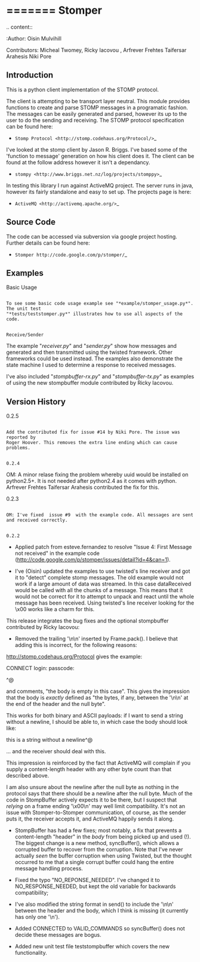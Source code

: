 =======
Stomper
=======

.. content::

:Author:
    Oisin Mulvihill

Contributors:
    Micheal Twomey, Ricky Iacovou <iacovou at gmail dot com>,
    Arfrever Frehtes Taifersar Arahesis <arfrever dot fta at gmail dot com>
    Niki Pore <niki pore at gmail dot com>



Introduction
------------

This is a python client implementation of the STOMP protocol.

The client is attempting to be transport layer neutral. This module provides
functions to create and parse STOMP messages in a programatic fashion. The
messages can be easily generated and parsed, however its up to the user to do
the sending and receiving. The STOMP protocol specification can be found here:

- `Stomp Protocol <http://stomp.codehaus.org/Protocol/>`_

I've looked at the stomp client by Jason R. Briggs. I've based some of the
'function to message' generation on how his client does it. The client can
be found at the follow address however it isn't a dependancy.

- `stompy <http://www.briggs.net.nz/log/projects/stomppy>`_

In testing this library I run against ActiveMQ project. The server runs
in java, however its fairly standalone and easy to set up. The projects
page is here:

- `ActiveMQ <http://activemq.apache.org/>`_


Source Code
-----------

The code can be accessed via subversion via google project hosting. Further
details can be found here:

- `Stomper http://code.google.com/p/stomper/`_


Examples
--------

Basic Usage
~~~~~~~~~~~

To see some basic code usage example see "*example/stomper_usage.py*". The unit test
"*tests/teststomper.py*" illustrates how to use all aspects of the code.


Receive/Sender
~~~~~~~~~~~~~~

The example "*receiver.py*" and "*sender.py*" show how messages and generated and then
transmitted using the twisted framework. Other frameworks could be used instead. The
examples also demonstrate the state machine I used to determine a response to received
messages.

I've also included "*stompbuffer-rx.py*"  and "*stompbuffer-tx.py*" as examples of using
the new stompbuffer module contributed by Ricky Iacovou.


Version History
---------------

0.2.5
~~~~~

Add the contributed fix for issue #14 by Niki Pore. The issue was reported by
Roger Hoover. This removes the extra line ending which can cause problems.


0.2.4
~~~~~

OM: A minor relase fixing the problem whereby uuid would be installed on python2.5+. It
is not needed after python2.4 as it comes with python. Arfrever Frehtes Taifersar Arahesis
contributed the fix for this.


0.2.3
~~~~~

OM: I've fixed  issue #9  with the example code. All messages are sent and received correctly.


0.2.2
~~~~~

- Applied patch from esteve.fernandez to resolve "Issue 4: First Message not received" in the
example code (http://code.google.com/p/stomper/issues/detail?id=4&can=1).

- I've (Oisin) updated the examples to use twisted's line receiver and got it to "detect"
complete stomp messages. The old example would not work if a large amount of data was streamed.
In this case dataReceived would be called with all the chunks of a message. This means that it
would not be correct for it to attempt to unpack and react until the whole message has been
received. Using twisted's line receiver looking for the \x00 works like a charm for this.


This release integrates the bug fixes and the optional stompbuffer contributed by Ricky
Iacovou:

- Removed the trailing '\n\n' inserted by Frame.pack(). I believe that adding this is
incorrect, for the following reasons:

http://stomp.codehaus.org/Protocol gives the example:

CONNECT
login: <username>
passcode:<passcode>

^@

and comments, "the body is empty in this case". This gives the impression that the body
is *exactly* defined as "the bytes, if any, between the '\n\n' at the end of the header
and the null byte".

This works for both binary and ASCII payloads: if I want to send a string without a
newline, I should be able to, in which case the body should look like:

this is a string without a newline^@

... and the receiver should deal with this.

This impression is reinforced by the fact that ActiveMQ will complain if you supply a
content-length header with any other byte count than that described above.

I am also unsure about the newline after the null byte as nothing in the protocol says
that there should be a newline after the null byte. Much of the code in StompBuffer
actively expects it to be there, but I suspect that *relying* on a frame ending '\x00\n'
may well limit compatibility. It's not an issue with Stomper-to-Stomper communication,
of course, as the sender puts it, the receiver accepts it, and ActiveMQ happily sends
it along.

- StompBuffer has had a few fixes; most notably, a fix that prevents a content-length "header"
in the *body* from being picked up and used (!). The biggest change is a new method,
syncBuffer(), which allows a corrupted buffer to recover from the corruption. Note that
I've never actually *seen* the buffer corruption when using Twisted, but the thought
occurred to me that a single corrupt buffer could hang the entire message handling process.

- Fixed the typo "NO_REPONSE_NEEDED". I've changed it to NO_RESPONSE_NEEDED, but kept the
old variable for backwards compatibility;

- I've also modified the string format in send() to include the '\n\n' between the header
and the body, which I think is missing (it currently has only one '\n').

- Added CONNECTED to VALID_COMMANDS so syncBuffer() does not decide these messages are bogus.

- Added new unit test file teststompbuffer which covers the new functionality.

